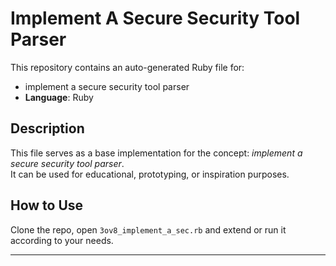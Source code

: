 # Implement A Secure Security Tool Parser

This repository contains an auto-generated Ruby file for:

- implement a secure security tool parser
- **Language**: Ruby

## Description

This file serves as a base implementation for the concept: *implement a secure security tool parser*.  
It can be used for educational, prototyping, or inspiration purposes.

## How to Use

Clone the repo, open `3ov8_implement_a_sec.rb` and extend or run it according to your needs.

---


